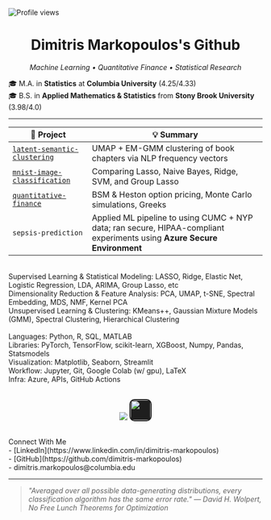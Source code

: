 ![Profile views](https://komarev.com/ghpvc/?username=dimitris-markopoulos&color=brightgreen)

<h1 align="center">Dimitris Markopoulos's Github</h1>

<p align="center"><em>Machine Learning • Quantitative Finance • Statistical Research</em></p>

🎓 M.A. in **Statistics** at **Columbia University** (4.25/4.33)  
🎓 B.S. in **Applied Mathematics & Statistics** from **Stony Brook University** (3.98/4.0)

---

| 🧪 Project | 💡 Summary |
|-----------|------------|
| [`latent-semantic-clustering`](https://github.com/dimitris-markopoulos/latent-semantic-clustering) | UMAP + EM-GMM clustering of book chapters via NLP frequency vectors |
| [`mnist-image-classification`](https://github.com/dimitris-markopoulos/mnist-image-classification) | Comparing Lasso, Naive Bayes, Ridge, SVM, and Group Lasso |
| [`quantitative-finance`](https://github.com/dimitris-markopoulos/quantitative-finance) | BSM & Heston option pricing, Monte Carlo simulations, Greeks |
| `sepsis-prediction` | Applied ML pipeline to using CUMC + NYP data; ran secure, HIPAA-compliant experiments using **Azure Secure Environment** |

<br>
Supervised Learning & Statistical Modeling: LASSO, Ridge, Elastic Net, Logistic Regression, LDA, ARIMA, Group Lasso,  etc <br>
Dimensionality Reduction & Feature Analysis: PCA, UMAP, t-SNE, Spectral Embedding, MDS, NMF, Kernel PCA <br> 
Unsupervised Learning & Clustering: KMeans++, Gaussian Mixture Models (GMM), Spectral Clustering, Hierarchical Clustering <br>   

<br>
Languages: Python, R, SQL, MATLAB  <br>
Libraries: PyTorch, TensorFlow, scikit-learn, XGBoost, Numpy, Pandas, Statsmodels  <br>
Visualization: Matplotlib, Seaborn, Streamlit  <br>
Workflow: Jupyter, Git, Google Colab (w/ gpu), LaTeX  <br>
Infra: Azure, APIs, GitHub Actions<br>

<br>
<p align="center">
  <img src="https://skillicons.dev/icons?i=python,r,github,vscode,matlab,pytorch,latex,anaconda" />
  <img src="https://huggingface.co/front/assets/huggingface_logo-noborder.svg" height="40px" style="background-color:#1e1e1e; border-radius: 10px; padding: 2px;" />
</p>

<br>
Connect With Me<br>
- [LinkedIn](https://www.linkedin.com/in/dimitris-markopoulos)<br>
- [GitHub](https://github.com/dimitris-markopoulos)<br>
- dimitris.markopoulos@columbia.edu<br>

---

> *"Averaged over all possible data-generating distributions, every classification algorithm has the same error rate."
— David H. Wolpert, No Free Lunch Theorems for Optimization*


